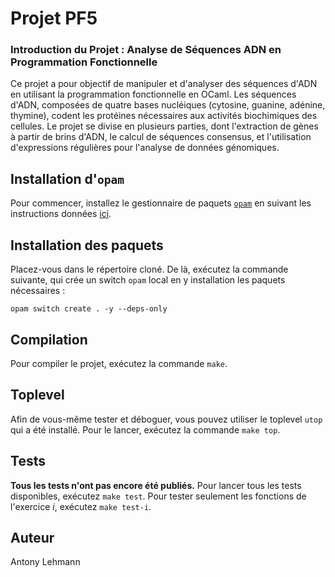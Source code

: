 # Projet PF5

### Introduction du Projet : Analyse de Séquences ADN en Programmation Fonctionnelle

Ce projet a pour objectif de manipuler et d'analyser des séquences d'ADN en utilisant la programmation fonctionnelle en OCaml. Les séquences d'ADN, composées de quatre bases nucléiques (cytosine, guanine, adénine, thymine), codent les protéines nécessaires aux activités biochimiques des cellules. Le projet se divise en plusieurs parties, dont l'extraction de gènes à partir de brins d'ADN, le calcul de séquences consensus, et l'utilisation d'expressions régulières pour l'analyse de données génomiques.


## Installation d'`opam`

Pour commencer, installez le gestionnaire de paquets [`opam`](https://opam.ocaml.org/) en suivant les instructions données [ici](https://opam.ocaml.org/doc/Install.html).

## Installation des paquets

Placez-vous dans le répertoire cloné.
De là, exécutez la commande suivante, qui crée un switch `opam` local en y installation les paquets nécessaires :

```
opam switch create . -y --deps-only
```

## Compilation

Pour compiler le projet, exécutez la commande `make`.

## Toplevel

Afin de vous-même tester et déboguer, vous pouvez utiliser le toplevel `utop` qui a été installé.
Pour le lancer, exécutez la commande `make top`.

## Tests

**Tous les tests n'ont pas encore été publiés.**
Pour lancer tous les tests disponibles, exécutez `make test`.
Pour tester seulement les fonctions de l'exercice *i*, exécutez `make test-i`.

## Auteur 
Antony Lehmann


